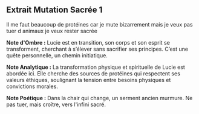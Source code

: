 ## Extrait Mutation Sacrée 1

Il me faut beaucoup de protéines car je mute bizarrement mais je veux pas tuer d animaux je veux rester sacrée

**Note d'Ombre :** Lucie est en transition, son corps et son esprit se transforment, cherchant à s’élever sans sacrifier ses principes. C’est une quête personnelle, un chemin initiatique.

**Note Analytique :** La transformation physique et spirituelle de Lucie est abordée ici. Elle cherche des sources de protéines qui respectent ses valeurs éthiques, soulignant la tension entre besoins physiques et convictions morales.

**Note Poétique :** Dans la chair qui change, un serment ancien murmure. Ne pas tuer, mais croître, vers l'infini sacré.
